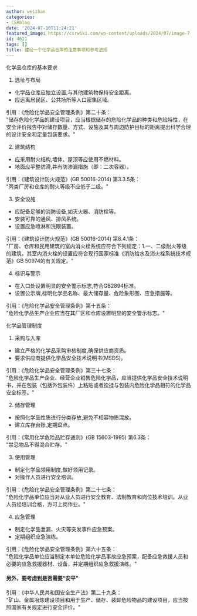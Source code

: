 ```yaml
---
author: weizhan
categories:
- CSRblog
date: '2024-07-10T11:24:21'
featured_image: https://csrwiki.com/wp-content/uploads/2024/07/image-7.png
id: 4621
tags: []
title: 建设一个化学品仓库的注意事项和参考法规
---
```


化学品仓库的基本要求

  1. 选址与布局

  * 化学品仓库应独立设置,与其他建筑物保持安全距离。
  * 应远离居民区、公共场所等人口密集区域。

引用：《危险化学品安全管理条例》第二十条：  
"储存危险化学品的建设项目，应当根据储存的危险化学品的种类和危险特性，在安全评价报告中对储存数量、方式、设施及其与周边防护目标的距离提出科学合理的设计安全和定量包装要求。"

  2. 建筑结构

  * 应采用耐火结构,墙体、屋顶等应使用不燃材料。
  * 地面应平整防滑,并有防渗漏措施（即：二次容器）。

引用：《建筑设计防火规范》(GB 50016-2014) 第3.3.5条：  
"丙类厂房和仓库的耐火等级不应低于二级。"

  3. 安全设施

  * 应配备足够的消防设备,如灭火器、消防栓等。
  * 安装可靠的通风、排风系统。
  * 设置应急喷淋和洗眼装置。

引用：《建筑设计防火规范》(GB 50016-2014) 第8.4.1条：  
"厂房、仓库和民用建筑的室内消火栓系统应符合下列规定：1.一、二级耐火等级的建筑，其室内消火栓的设置应符合现行国家标准《消防给水及消火栓系统技术规范》GB
50974的有关规定。"

  4. 标识与警示

  * 在入口处设置明显的安全警示标志,符合GB2894标准。
  * 设置公示牌,标明化学品名称、最大储存量、危险象形图、应急措施等。

引用：《危险化学品安全管理条例》第十五条：  
"危险化学品生产企业应当在其厂区和仓库设置明显的安全警示标志。"

化学品管理制度

  1. 采购与入库

  * 建立严格的化学品采购审核制度,确保供应商资质。
  * 要求供应商提供化学品安全技术说明书(MSDS)。

引用：《危险化学品安全管理条例》第三十七条：  
"危险化学品生产企业、经营企业销售危险化学品，应当提供化学品安全技术说明书，并在包装（包括外包装件）上粘贴或者拴挂与包装内危险化学品相符的化学品安全标签。"

  2. 储存管理

  * 按照化学品性质进行分类存放,避免不相容物质混放。
  * 建立库存台账,定期盘点。

引用：《常用化学危险品贮存通则》(GB 15603-1995) 第6.3条：  
"禁忌物品不得混合贮存。"

  3. 使用管理

  * 制定化学品领用制度,做好领用记录。
  * 对操作人员进行安全培训。

引用：《危险化学品安全管理条例》第二十七条：  
"危险化学品单位应当对从业人员进行安全教育、法制教育和岗位技术培训。从业人员经培训合格，方可上岗作业。"

  4. 应急管理

  * 制定化学品泄漏、火灾等突发事件应急预案。
  * 定期组织应急演练。

引用：《危险化学品安全管理条例》第六十五条：  
"危险化学品单位应当制定本单位危险化学品事故应急预案，配备应急救援人员和必要的应急救援器材、设备，并定期组织应急救援演练。"

#### 另外，要考虑到是否需要“安平”

引用：《中华人民共和国安全生产法》第二十九条：  
"矿山、金属冶炼建设项目和用于生产、储存、装卸危险物品的建设项目，应当按照国家有关规定进行安全评价。"

